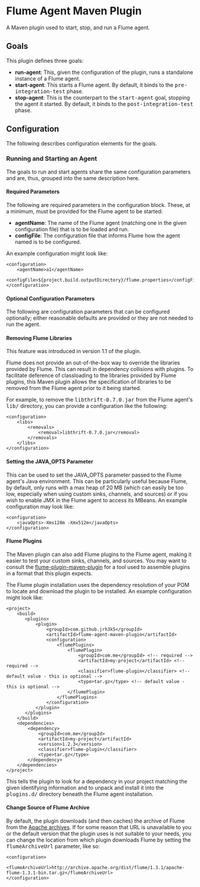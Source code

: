 # Flume Agent Maven Plugin

A Maven plugin used to start, stop, and run a Flume agent.

## Goals

This plugin defines three goals:

* **run-agent**: This, given the configuration of the plugin, runs a standalone instance of a Flume agent.
* **start-agent**: This starts a Flume agent. By default, it binds to the <tt>pre-integration-test</tt> phase.
* **stop-agent**: This is the counterpart to the <tt>start-agent</tt> goal, stopping the agent it started. By default, it binds to the <tt>post-integration-test</tt> phase.

## Configuration

The following describes configuration elements for the goals.

### Running and Starting an Agent

The goals to run and start agents share the same configuration parameters and are, thus, grouped into the same description here.

#### Required Parameters

The following are required parameters in the configuration block. These, at a minimum, must be provided for the Flume agent to be started:

* **agentName**: The name of the Flume agent (matching one in the given configuration file) that is to be loaded and run.
* **configFile**: The configuration file that informs Flume how the agent named is to be configured.

An example configuration might look like:

    <configuration>
        <agentName>a1</agentName>
        <configFile>${project.build.outputDirectory}/flume.properties</configFile>
    </configuration>

#### Optional Configuration Parameters

The following are configuration parameters that can be configured optionally; either reasonable defaults are provided or they are not needed to run the agent.

#### Removing Flume Libraries

This feature was introduced in version 1.1 of the plugin.

Flume does not provide an out-of-the-box way to override the libraries provided by Flume. This can result in dependency collisions with plugins. To facilitate deference of classloading to the libraries provided by Flume plugins, this Maven plugin allows the specification of libraries to be removed from the Flume agent prior to it being started.

For example, to remove the <tt>libthrift-0.7.0.jar</tt> from the Flume agent's <tt>lib/</tt> directory, you can provide a configuration like the following:

    <configuration>
        <libs>
            <removals>
                <removal>libthrift-0.7.0.jar</removal>
            </removals>
        </libs>
    </configuration>

#### Setting the JAVA_OPTS Parameter

This can be used to set the JAVA_OPTS parameter passed to the Flume agent's Java environment. This can be particularly useful because Flume, by default, only runs with a max heap of 20 MB (which can easily be too low, especially when using custom sinks, channels, and sources) or if you wish to enable JMX in the Flume agent to access its MBeans. An example configuration may look like:

    <configuration>
        <javaOpts>-Xms128m -Xmx512m</javaOpts>
    </configuration>

#### Flume Plugins

The Maven plugin can also add Flume plugins to the Flume agent, making it easier to test your custom sinks, channels, and sources. You may want to consult the [flume-plugin-maven-plugin](https://github.com/jrh3k5/flume-plugin-maven-plugin) for a tool used to assemble plugins in a format that this plugin expects.

The Flume plugin installation uses the dependency resolution of your POM to locate and download the plugin to be installed. An example configuration might look like:

    <project>
        <build>
           <plugins>
               <plugin>
                   <groupId>com.github.jrh3k5</groupId>
                   <artifactId>flume-agent-maven-plugin</artifactId>
                   <configuration>
                       <flumePlugins>
                           <flumePlugin>
                               <groupId>com.me</groupId> <!-- required -->
                               <artifactId>my-project</artifactId> <!-- required -->
                               <classifier>flume-plugin</classifier> <!-- default value - this is optional -->
                               <type>tar.gz</type> <!-- default value - this is optional -->
                           </flumePlugin>
                       </flumePlugins>
                   </configuration>
               </plugin>
           </plugins>
        </build>
        <dependencies>
            <dependency>
                <groupId>com.me</groupId>
                <artifactId>my-project</artifactId>
                <version>1.2.3</version>
                <classifier>flume-plugin</classifier>
                <type>tar.gz</type>
            </dependency>
        </dependencies>
    </project>

This tells the plugin to look for a dependency in your project matching the given identifying information and to unpack and install it into the <tt>plugins.d/</tt> directory beneath the Flume agent installation.

#### Change Source of Flume Archive

By default, the plugin downloads (and then caches) the archive of Flume from the [Apache archives](http://archive.apache.org/dist/flume/). If for some reason that URL is unavailable to you or the default version that the plugin uses is not suitable to your needs, you can change the location from which plugin downloads Flume by setting the <tt>flumeArchiveUrl</tt> parameter, like so:

    <configuration>
        <flumeArchiveUrl>http://archive.apache.org/dist/flume/1.3.1/apache-flume-1.3.1-bin.tar.gz</flumeArchiveUrl>
    </configuration>
